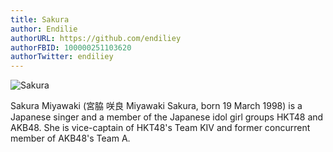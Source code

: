 ```yaml
---
title: Sakura
author: Endilie
authorURL: https://github.com/endiliey
authorFBID: 100000251103620
authorTwitter: endiliey
---
```


![Sakura](/img/sakura.png)

Sakura Miyawaki (宮脇 咲良 Miyawaki Sakura, born 19 March 1998) is a Japanese singer and a member of the Japanese idol girl groups HKT48 and AKB48. She is vice-captain of HKT48's Team KIV and former concurrent member of AKB48's Team A.